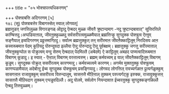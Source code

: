 +++
title = "०५ भोक्त्रापत्त्यधिकरणम्"

+++
पोक्त्राबत्ति अदिगरणम् [५]  
१४८ (सू) पोक्त्राबत्तेर विबागस्सेत् स्याल् लोगवत्[  
ब्रह्मत्तुडऩ् जगत्तिलुळ्ळ विगारङ्गळ् ऒट्टादु ऎऩ्बदर् मुळ्ळ जीवऩै त्रुष्टान्दमाग -नदु त्रुष्टान्दबावात्” सूत्तिरत्तिले काण्बित्तदु।अप्पडियाऩाल्, जीवऩुक्कुळ्ळदु सर्वसरीरत्वमुळ्ळमैयाल् ब्रह्मत्तिऱ्कु सुगदुक्क पोक्त्रुत्व ऎऩ्ऩुम् सङ्गैयाल् इव्वदिगरणम् प्रव्रुत्तमागिऱदु। सर्वात्म ब्रह्मत्तुक्कुत् तऩ् सरीरमाऩ जीवऩैक्काट्टिलुम् निरदिसय आऩ कस्वरूबमाऩ पेदम् कूऱियदु पॊरुन्दुवदा इल्लैया ऎऩ्ऱु पॊरुन्दादु ऎऩ्ऱु पूर्वबक्षम्। ब्रह्मत्तुक्कु जगत्तु सरीरमाऩाल् जीवऩुक्कुप्पोल स पोक्रुत्वम् वन्दु सेरुम् ऎऩ्बदाल् पेदमिल्लै (अबेदमे) ऐ काट्टिलुम् अबहद पाप्मत्वादिरूबमाऩ विबागम् कूडादु। इ स्यात् - ऎऩ्ऱाल् विबागम् वरत्ताऩ्वरुम्। ब्रह्मम् कर्मवच्यम् इ याल् जीवऩैक्काट्टिलुम् विबागम् कूडुम्। सुगदुक्क पोक्रुत् ससरीरत्वम् कारणमऩ्ऱु। कर्मवच्यत्वमे कारणम्। अगर्मव मुक्तऩुक्कु पोक्त्रुत्वम् काणप्पडामैयाल् अदेबोऩ्ऱु ईच्व सुगदुक्क पोक्त्रुत्वम् प्रसङ्गियादु। लोगवद लोगत्तिल् रावच्यर्गळाऩ प्रुत्यर्गळुक्कुम् सासगऩाऩ राजावुक्कुम् ससरीरत्व यिरुन्दालुम्, सासऩत्तै मीऱिऩाल् तुक्कम् परुत्यर्गट्कु इरुक्क, राजावुक्कुत्तऩ् सासऩत्तै मीऱियदाग तुक्कम् एऱ्पडुवदिल्लै। अदु पोलवे, सर्वलोग नियन्दावाऩ ईच्वरऩुक्कु सुगदुक्कङ्गळिल्लै ऎऩ्बदु तिरुवुळ्ळम्।

